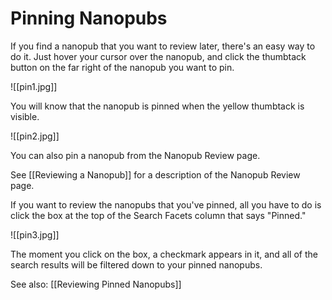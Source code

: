 # Pinning Nanopubs

If you find a nanopub that you want to review later, there's an easy way to do it. Just hover your cursor over the nanopub, and click the thumbtack button on the far right of the nanopub you want to pin.

![[pin1.jpg]]

You will know that the nanopub is pinned when the yellow thumbtack is visible.

![[pin2.jpg]]

You can also pin a nanopub from the Nanopub Review page.

See [[Reviewing a Nanopub]] for a description of the Nanopub Review page.

If you want to review the nanopubs that you've pinned, all you have to do is click the box at the top of the Search Facets column that says "Pinned."

![[pin3.jpg]]

The moment you click on the box, a checkmark appears in it, and all of the search results will be filtered down to your pinned nanopubs.

See also:  [[Reviewing Pinned Nanopubs]]
